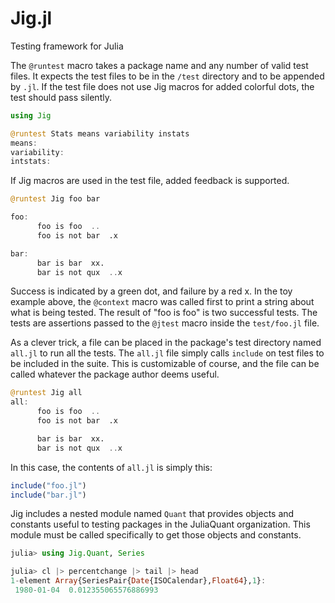 Jig.jl
======

Testing framework for Julia

The `@runtest` macro takes a package name and any number of valid test files. It expects the 
test files to be in the `/test` directory and to be appended by `.jl`. If the test file does
not use Jig macros for added colorful dots, the test should pass silently.

````julia
using Jig

@runtest Stats means variability instats
means:
variability:
intstats:
````

If Jig macros are used in the test file, added feedback is supported.

````julia
@runtest Jig foo bar

foo:
      foo is foo  ..
      foo is not bar  .x

bar:
      bar is bar  xx.
      bar is not qux  ..x
````
Success is indicated by a green dot, and failure by a red x. In the toy example above, the
`@context` macro was called first to print a string about what is being tested. The result
of "foo is foo" is two successful tests. The tests are assertions passed to the `@jtest` macro
inside the `test/foo.jl` file. 

As a clever trick, a file can be placed in the package's test directory named `all.jl` to run all the 
tests. The `all.jl` file simply calls `include` on test files to be included in the suite. This is
customizable of course, and the file can be called whatever the package author deems useful.

````julia
@runtest Jig all
all:
      foo is foo  ..
      foo is not bar  .x

      bar is bar  xx.
      bar is not qux  ..x
````

In this case, the contents of `all.jl` is simply this:

````julia
include("foo.jl")
include("bar.jl")
````

Jig includes a nested module named `Quant` that provides objects and constants useful to testing packages
in the JuliaQuant organization. This module must be called specifically to get those objects and constants.

````julia
julia> using Jig.Quant, Series

julia> cl |> percentchange |> tail |> head
1-element Array{SeriesPair{Date{ISOCalendar},Float64},1}:
 1980-01-04  0.012355065576886993
````
